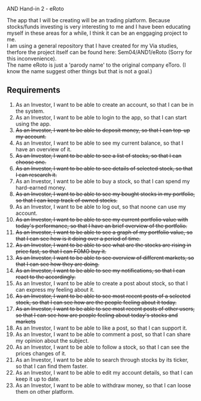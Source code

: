  AND Hand-in 2 - eRoto

The app that I will be creating will be an trading platform. Because stocks/funds investing is very interesting to me and I have been educating myself in these areas for a while, I think it can be an enggaging project to me.<br/>
I am using a general repository that I have created for my Via studies, therfore the project itself can be found here: Sem04/AND1/eRoto (Sorry for this inconvenience). <br/>
The name eRoto is just a 'parody name' to the original company eToro. (I know the name suggest other things but that is not a goal.)

## Requirements
1. As an Investor, I want to be able to create an account, so that I can be in the system.
2. As an Investor, I want to be able to login to the app, so that I can start using the app.
3. ~~As an Investor, I want to be able to deposit money, so that I can top-up my account.~~
4. As an Investor, I want to be able to see my current balance, so that I have an overview of it. 
5. ~~As an Investor, I want to be able to see a list of stocks, so that I can choose one.~~
6. ~~As an Investor, I want to be able to see details of selected stock, so that I can research it.~~
7. As an Investor, I want to be able to buy a stock, so that I can spend my hard-earned money. 
10. ~~As an Investor, I want to be able to see my bought stocks in my portfolio, so that I can keep track of owned stocks.~~
11. As an Investor, I want to be able to log out, so that noone can use my account.
12. ~~As an Investor, I want to be able to see my current portfolio value with today's performance, so that I have an brief overview of the portfolio.~~
13. ~~As an Investor, I want to be able to see a graph of my portfolio value, so that I can see how is it doing over a period of time.~~
14. ~~As an Investor, I want to be able to see what are the stocks are rising in price fast, so that I can FOMO buy it.~~
15. ~~As an Investor, I want to be able to see overview of different markets, so that I can see how they are doing.~~
16. ~~As an Investor, I want to be able to see my notifications, so that I can react to the accordingly.~~
17. As an Investor, I want to be able to create a post about stock, so that I can express my feeling about it.
18. ~~As an Investor, I want to be able to see most recent posts of a selected stock, so that I can see how are the people feeling about it today.~~
19. ~~As an Investor, I want to be able to see most recent posts of other users, so that I can see how are people feeling about today's stocks and markets~~
20. As an Investor, I want to be able to like a post, so that I can support it.
21. As an Investor, I want to be able to comment a post, so that I can share my opinion about the subject.
22. As an Investor, I want to be able to follow a stock, so that I can see the prices changes of it.
23. As an Investor, I want to be able to search through stocks by its ticker, so that I can find them faster.
24. As an Investor, I want to be able to edit my account details, so that I can keep it up to date.
25. As an Investor, I want to be able to withdraw money, so that I can loose them on other platform.
